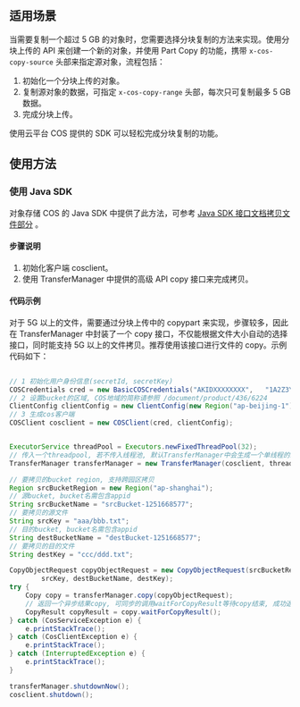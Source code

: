 ## 适用场景

当需要复制一个超过 5 GB 的对象时，您需要选择分块复制的方法来实现。使用分块上传的 API 来创建一个新的对象，并使用 Part Copy 的功能，携带 `x-cos-copy-source` 头部来指定源对象，流程包括：

1. 初始化一个分块上传的对象。
2. 复制源对象的数据，可指定 `x-cos-copy-range` 头部，每次只可复制最多 5 GB 数据。
3. 完成分块上传。

使用云平台 COS 提供的 SDK 可以轻松完成分块复制的功能。

## 使用方法

### 使用 Java SDK

对象存储 COS 的 Java SDK 中提供了此方法，可参考 [Java SDK 接口文档拷贝文件部分](/document/product/436/12263#.E6.8B.B7.E8.B4.9D.E6.96.87.E4.BB.B6) 。

#### 步骤说明

1. 初始化客户端 cosclient。
2. 使用 TransferManager 中提供的高级 API copy 接口来完成拷贝。

#### 代码示例

对于 5G 以上的文件，需要通过分块上传中的 copypart 来实现，步骤较多，因此在 TransferManager 中封装了一个 copy 接口，不仅能根据文件大小自动的选择接口，同时能支持 5G 以上的文件拷贝。推荐使用该接口进行文件的 copy。示例代码如下：

```java
  
// 1 初始化用户身份信息(secretId, secretKey)  
COSCredentials cred = new BasicCOSCredentials("AKIDXXXXXXXX",   "1A2Z3YYYYYYYYYY");  
// 2 设置bucket的区域, COS地域的简称请参照 /document/product/436/6224  
ClientConfig clientConfig = new ClientConfig(new Region("ap-beijing-1"));  
// 3 生成cos客户端  
COSClient cosclient = new COSClient(cred, clientConfig);  


ExecutorService threadPool = Executors.newFixedThreadPool(32);  
// 传入一个threadpool, 若不传入线程池, 默认TransferManager中会生成一个单线程的线程池。  
TransferManager transferManager = new TransferManager(cosclient, threadPool);

// 要拷贝的bucket region, 支持跨园区拷贝  
Region srcBucketRegion = new Region("ap-shanghai");  
// 源bucket, bucket名需包含appid  
String srcBucketName = "srcBucket-1251668577";
// 要拷贝的源文件  
String srcKey = "aaa/bbb.txt";
// 目的bucket, bucket名需包含appid  
String destBucketName = "destBucket-1251668577";
// 要拷贝的目的文件  
String destKey = "ccc/ddd.txt";

CopyObjectRequest copyObjectRequest = new CopyObjectRequest(srcBucketRegion, srcBucketName,
        srcKey, destBucketName, destKey);
try {
    Copy copy = transferManager.copy(copyObjectRequest);  
    // 返回一个异步结果copy, 可同步的调用waitForCopyResult等待copy结束, 成功返回CopyResult, 失败抛出异常.  
    CopyResult copyResult = copy.waitForCopyResult();  
} catch (CosServiceException e) {
    e.printStackTrace();
} catch (CosClientException e) {
    e.printStackTrace();
} catch (InterruptedException e) {
    e.printStackTrace();
}

transferManager.shutdownNow();
cosclient.shutdown();

```
